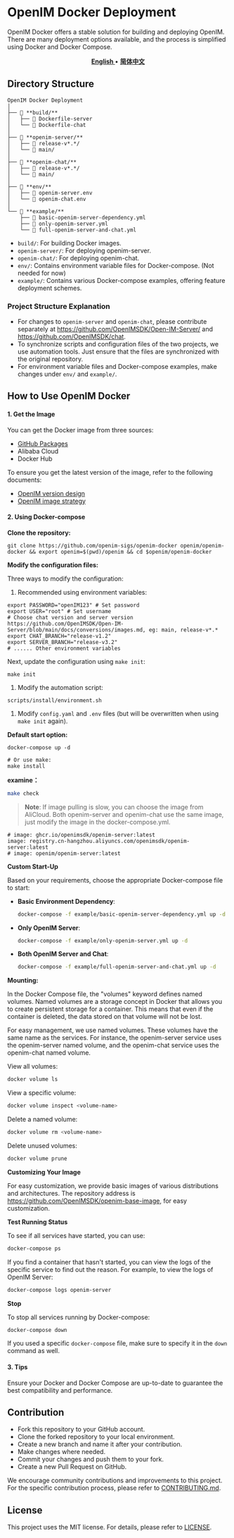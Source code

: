 # OpenIM Docker Deployment

OpenIM Docker offers a stable solution for building and deploying OpenIM. There are many deployment options available, and the process is simplified using Docker and Docker Compose.

<p align="center">     <a href="./README.md"><b> English </b></a> •     <a href="./README-zh_CN.md"><b> 简体中文 </b></a> </p>

## Directory Structure

```
OpenIM Docker Deployment
│
├── 📁 **build/**
│   ├── 📄 Dockerfile-server
│   └── 📄 Dockerfile-chat
│
├── 📁 **openim-server/**
│   ├── 📁 release-v*.*/
│   └── 📁 main/
│
├── 📁 **openim-chat/**
│   ├── 📁 release-v*.*/
│   └── 📁 main/
│
├── 📁 **env/**
│   ├── 📄 openim-server.env
│   └── 📄 openim-chat.env
│
└── 📁 **example/**
    ├── 📄 basic-openim-server-dependency.yml
    ├── 📄 only-openim-server.yml
    └── 📄 full-openim-server-and-chat.yml
```

- `build/`: For building Docker images.
- `openim-server/`: For deploying openim-server.
- `openim-chat/`: For deploying openim-chat.
- `env/`: Contains environment variable files for Docker-compose. (Not needed for now)
- `example/`: Contains various Docker-compose examples, offering feature deployment schemes.

### Project Structure Explanation

- For changes to `openim-server` and `openim-chat`, please contribute separately at https://github.com/OpenIMSDK/Open-IM-Server/ and https://github.com/OpenIMSDK/chat.
- To synchronize scripts and configuration files of the two projects, we use automation tools. Just ensure that the files are synchronized with the original repository.
- For environment variable files and Docker-compose examples, make changes under `env/` and `example/`.

## How to Use OpenIM Docker

#### 1. Get the Image

You can get the Docker image from three sources:

- [GitHub Packages](https://github.com/orgs/OpenIMSDK/packages?repo_name=Open-IM-Server)
- Alibaba Cloud
- Docker Hub

To ensure you get the latest version of the image, refer to the following documents:

- [OpenIM version design](https://github.com/OpenIMSDK/Open-IM-Server/blob/main/docs/conversions/version.md)
- [OpenIM image strategy](https://github.com/OpenIMSDK/Open-IM-Server/blob/main/docs/conversions/images.md)

#### 2. Using Docker-compose

**Clone the repository:**

```
git clone https://github.com/openim-sigs/openim-docker openim/openim-docker && export openim=$(pwd)/openim && cd $openim/openim-docker
```

**Modify the configuration files:**

Three ways to modify the configuration:

1. Recommended using environment variables:

```
export PASSWORD="openIM123" # Set password
export USER="root" # Set username
# Choose chat version and server version https://github.com/OpenIMSDK/Open-IM-Server/blob/main/docs/conversions/images.md, eg: main, release-v*.*
export CHAT_BRANCH="release-v1.2"
export SERVER_BRANCH="release-v3.2"
# ...... Other environment variables
```

Next, update the configuration using `make init`:

```
make init
```

1. Modify the automation script:

```
scripts/install/environment.sh
```

1. Modify `config.yaml` and `.env` files (but will be overwritten when using `make init` again).

**Default start option:**

```
docker-compose up -d

# Or use make:
make install
```

**examine：**
```bash
make check
```


> **Note**: If image pulling is slow, you can choose the image from AliCloud. Both openim-server and openim-chat use the same image, just modify the image in the docker-compose.yml.

```
# image: ghcr.io/openimsdk/openim-server:latest
image: registry.cn-hangzhou.aliyuncs.com/openimsdk/openim-server:latest
# image: openim/openim-server:latest
```

**Custom Start-Up**

Based on your requirements, choose the appropriate Docker-compose file to start:

- **Basic Environment Dependency**:

  ```bash
  docker-compose -f example/basic-openim-server-dependency.yml up -d
  ```

- **Only OpenIM Server**:

  ```bash
  docker-compose -f example/only-openim-server.yml up -d
  ```

- **Both OpenIM Server and Chat**:

  ```bash
  docker-compose -f example/full-openim-server-and-chat.yml up -d
  ```

**Mounting:**

In the Docker Compose file, the "volumes" keyword defines named volumes. Named volumes are a storage concept in Docker that allows you to create persistent storage for a container. This means that even if the container is deleted, the data stored on that volume will not be lost.

For easy management, we use named volumes. These volumes have the same name as the services. For instance, the openim-server service uses the openim-server named volume, and the openim-chat service uses the openim-chat named volume.

View all volumes:

```bash
docker volume ls
```

View a specific volume:

```bash
docker volume inspect <volume-name>
```

Delete a named volume:

```bash
docker volume rm <volume-name>
```

Delete unused volumes:

```bash
docker volume prune
```

**Customizing Your Image**

For easy customization, we provide basic images of various distributions and architectures. The repository address is https://github.com/OpenIMSDK/openim-base-image, for easy customization.

**Test Running Status**

To see if all services have started, you can use:

```bash
docker-compose ps
```

If you find a container that hasn't started, you can view the logs of the specific service to find out the reason. For example, to view the logs of OpenIM Server:

```bash
docker-compose logs openim-server
```

**Stop**

To stop all services running by Docker-compose:

```bash
docker-compose down
```

If you used a specific `docker-compose` file, make sure to specify it in the `down` command as well.

#### 3. Tips

Ensure your Docker and Docker Compose are up-to-date to guarantee the best compatibility and performance.

## Contribution

- Fork this repository to your GitHub account.
- Clone the forked repository to your local environment.
- Create a new branch and name it after your contribution.
- Make changes where needed.
- Commit your changes and push them to your fork.
- Create a new Pull Request on GitHub.

We encourage community contributions and improvements to this project. For the specific contribution process, please refer to [CONTRIBUTING.md](https://chat.openai.com/CONTRIBUTING.md).

## License

This project uses the MIT license. For details, please refer to [LICENSE](https://chat.openai.com/LICENSE).

